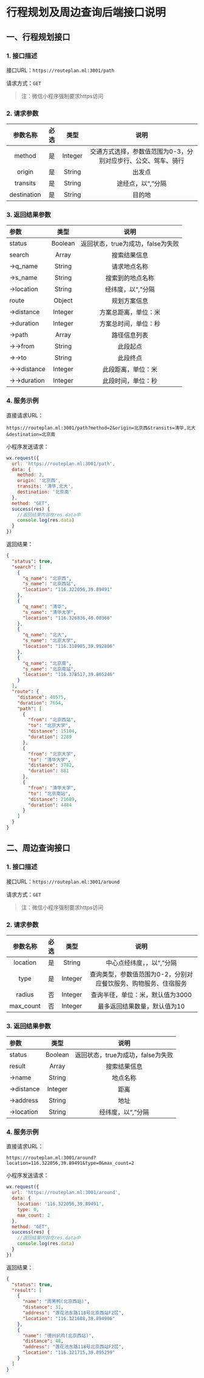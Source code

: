 # 行程规划及周边查询后端接口说明

## 一、行程规划接口
### 1. 接口描述
接口URL：`https://routeplan.ml:3001/path`

请求方式：`GET`
> 注：微信小程序强制要求https访问

### 2. 请求参数
| 参数名称 | 必选 | 类型 | 说明 |
| :-: | :-: | :-: | :-: |
| method | 是 | Integer | 交通方式选择，参数值范围为0-3，分别对应步行、公交、驾车、骑行 |
| origin | 是 | String | 出发点 |
| transits | 是 | String | 途经点，以“,”分隔 |
| destination | 是 | String | 目的地 |

### 3. 返回结果参数
| 参数 | 类型 | 说明 |
| :- | :-: | :-: |
| status | Boolean | 返回状态，true为成功，false为失败 |
| search | Array | 搜索结果信息 |
| &rarr;q_name | String | 请求地点名称 |
| &rarr;s_name | String | 搜索到的地点名称 |
| &rarr;location | String | 经纬度，以“,”分隔 |
| route | Object | 规划方案信息 |
| &rarr;distance | Integer | 方案总距离，单位：米 |
| &rarr;duration | Integer | 方案总时间，单位：秒 |
| &rarr;path | Array | 路径信息列表 |
| &rarr;&rarr;from | String | 此段起点 |
| &rarr;&rarr;to | String | 此段终点 |
| &rarr;&rarr;distance | Integer | 此段距离，单位：米 |
| &rarr;&rarr;duration | Integer | 此段时间，单位：秒 |

### 4. 服务示例
直接请求URL：
```
https://routeplan.ml:3001/path?method=2&origin=北京西&transits=清华,北大&destination=北京南
```
小程序发送请求：
``` JavaScript
wx.request({
  url: 'https://routeplan.ml:3001/path',
  data: {
    method: 2,
    origin: '北京西',
    transits: '清华,北大',
    destination: '北京南'
  },
  method: "GET",
  success(res) {
    //返回结果内容在res.data中
    console.log(res.data)
  }
})
```
返回结果：
``` JSON
{
  "status": true,
  "search": [
    {
      "q_name": "北京西",
      "s_name": "北京西站",
      "location": "116.322056,39.89491"
    },
    {
      "q_name": "清华",
      "s_name": "清华大学",
      "location": "116.326836,40.00366"
    },
    {
      "q_name": "北大",
      "s_name": "北京大学",
      "location": "116.310905,39.992806"
    },
    {
      "q_name": "北京南",
      "s_name": "北京南站",
      "location": "116.378517,39.865246"
    }
  ],
  "route": {
    "distance": 40575,
    "duration": 7654,
    "path": [
      {
        "from": "北京西站",
        "to": "北京大学",
        "distance": 15104,
        "duration": 2289
      },
      {
        "from": "北京大学",
        "to": "清华大学",
        "distance": 3782,
        "duration": 881
      },
      {
        "from": "清华大学",
        "to": "北京南站",
        "distance": 21689,
        "duration": 4484
      }
    ]
  }
}
```

## 二、周边查询接口
### 1. 接口描述
接口URL：`https://routeplan.ml:3001/around`

请求方式：`GET`
> 注：微信小程序强制要求https访问

### 2. 请求参数
| 参数名称 | 必选 | 类型 | 说明 |
| :-: | :-: | :-: | :-: |
| location | 是 | String | 中心点经纬度，，以“,”分隔 |
| type | 是 | Integer | 查询类型，参数值范围为0-2，分别对应餐饮服务、购物服务、住宿服务 |
| radius | 否 | Integer | 查询半径，单位：米，默认值为3000 |
| max_count | 否 | Integer | 最多返回结果数量，默认值为10 |

### 3. 返回结果参数
| 参数 | 类型 | 说明 |
| :- | :-: | :-: |
| status | Boolean | 返回状态，true为成功，false为失败 |
| result | Array | 搜索结果信息 |
| &rarr;name | String | 地点名称 |
| &rarr;distance | Integer | 距离 |
| &rarr;address | String | 地址 |
| &rarr;location | String | 经纬度，以“,”分隔 |

### 4. 服务示例
直接请求URL：
```
https://routeplan.ml:3001/around?location=116.322056,39.89491&type=0&max_count=2
```
小程序发送请求：
``` JavaScript
wx.request({
  url: 'https://routeplan.ml:3001/around',
  data: {
    location: '116.322056,39.89491',
    type: 0,
    max_count: 2
  },
  method: "GET",
  success(res) {
    //返回结果内容在res.data中
    console.log(res.data)
  }
})
```
返回结果：
``` JSON
{
  "status": true,
  "result": [
    {
      "name": "周黑鸭(北京西站)",
      "distance": 31,
      "address": "莲花池东路118号北京西站F2层",
      "location": "116.321688,39.894906"
    },
    {
      "name": "德州扒鸡(北京西站)",
      "distance": 48,
      "address": "莲花池东路118号北京西站F2层",
      "location": "116.321715,39.895259"
    }
  ]
}
```

